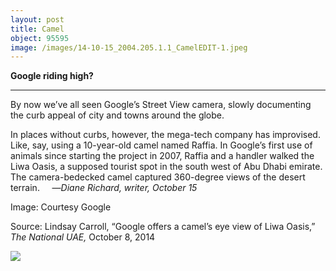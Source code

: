```yaml
---
layout: post
title: Camel
object: 95595
image: /images/14-10-15_2004.205.1.1_CamelEDIT-1.jpeg
---
```

**Google riding high?**

****

By now we’ve all seen Google’s Street View camera, slowly documenting the curb appeal of city and towns around the globe.

In places without curbs, however, the mega-tech company has improvised. Like, say, using a 10-year-old camel named Raffia. In Google’s first use of animals since starting the project in 2007, Raffia and a handler walked the Liwa Oasis, a supposed tourist spot in the south west of Abu Dhabi emirate. The camera-bedecked camel captured 360-degree views of the desert terrain.
     —*Diane Richard, writer, October 15*

Image: Courtesy Google

Source: Lindsay Carroll, “Google offers a camel’s eye view of Liwa Oasis,” *The National UAE,* October 8, 2014

![]({{siteurl.base}}/images/14-10-15_2004.205.1.1_CamelEDIT-1.jpeg)
